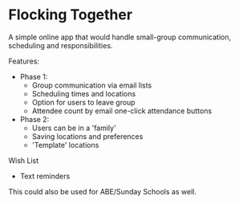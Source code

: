 # Flocking Together

A simple online app that would handle small-group communication, scheduling and responsibilities.

Features:
- Phase 1:
  - Group communication via email lists
  - Scheduling times and locations
  - Option for users to leave group
  - Attendee count by email one-click attendance buttons
- Phase 2:
  - Users can be in a 'family'
  - Saving locations and preferences
  - 'Template' locations
  
Wish List
- Text reminders

This could also be used for ABE/Sunday Schools as well.
